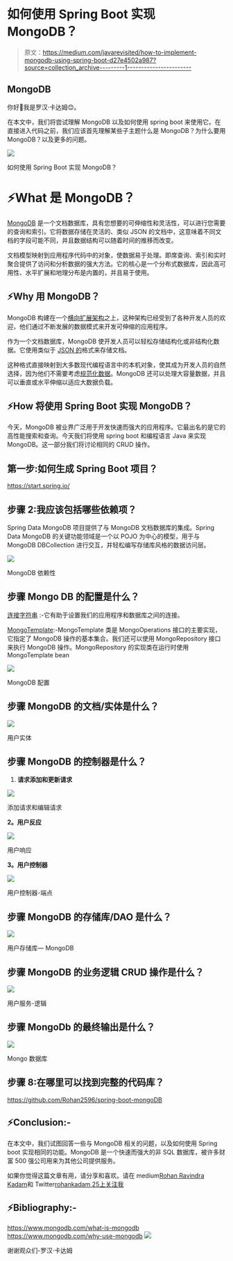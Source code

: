 # 如何使用 Spring Boot 实现 MongoDB？

> 原文：<https://medium.com/javarevisited/how-to-implement-mongodb-using-spring-boot-d27e4502a987?source=collection_archive---------1----------------------->

## MongoDB

你好👋我是罗汉·卡达姆😊。

在本文中，我们将尝试理解 MongoDB 以及如何使用 spring boot 来使用它。在直接进入代码之前，我们应该首先理解某些子主题什么是 MongoDB？为什么要用 MongoDB？以及更多的问题。

![](img/3047750bee0e7e6680d157ffc3149a96.png)

如何使用 Spring Boot 实现 MongoDB？

# ⚡What 是 MongoDB？

[MongoDB](/javarevisited/10-free-online-courses-to-learn-mongodb-and-nosql-942609611664) 是一个文档数据库，具有您想要的可伸缩性和灵活性，可以进行您需要的查询和索引。它将数据存储在灵活的、类似 JSON 的文档中，这意味着不同文档的字段可能不同，并且数据结构可以随着时间的推移而改变。

文档模型映射到应用程序代码中的对象，使数据易于处理。即席查询、索引和实时聚合提供了访问和分析数据的强大方法。它的核心是一个分布式数据库，因此高可用性、水平扩展和地理分布是内置的，并且易于使用。

## ⚡Why 用 MongoDB？

MongoDB 构建在一个[横向扩展架构](https://www.mongodb.com/basics/scaling)之上，这种架构已经受到了各种开发人员的欢迎，他们通过不断发展的数据模式来开发可伸缩的应用程序。

作为一个文档数据库，MongoDB 使开发人员可以轻松存储结构化或非结构化数据。它使用类似于 [JSON 的](https://www.mongodb.com/json-and-bson)格式来存储文档。

这种格式直接映射到大多数现代编程语言中的本机对象，使其成为开发人员的自然选择，因为他们不需要考虑[规范化数据](https://www.mongodb.com/basics/data-models)。MongoDB 还可以处理大容量数据，并且可以垂直或水平伸缩以适应大数据负载。

## ⚡How 将使用 Spring Boot 实现 MongoDB？

今天，MongoDB 被业界广泛用于开发快速而强大的应用程序。它最出名的是它的高性能搜索和查询。今天我们将使用 spring boot 和编程语言 Java 来实现 MongoDB。这一部分我们将讨论相同的 CRUD 操作。

## 第一步:如何生成 Spring Boot 项目？

<https://start.spring.io/>  

## 步骤 2:我应该包括哪些依赖项？

Spring Data MongoDB 项目提供了与 MongoDB 文档数据库的集成。Spring Data MongoDB 的关键功能领域是一个以 POJO 为中心的模型，用于与 MongoDB DBCollection 进行交互，并轻松编写存储库风格的数据访问层。

![](img/cc890b5119b15f9f9f72c2a83f4f9a51.png)

MongoDB 依赖性

## 步骤 Mongo DB 的配置是什么？

[连接字符串](https://docs.mongodb.com/manual/reference/connection-string/) :-它有助于设置我们的应用程序和数据库之间的连接。

[MongoTemplate](https://docs.spring.io/spring-data/mongodb/docs/current/api/org/springframework/data/mongodb/core/MongoTemplate.html):-MongoTemplate 类是 MongoOperations 接口的主要实现，它指定了 MongoDB 操作的基本集合。我们还可以使用 MongoRepository 接口来执行 MongoDB 操作。MongoRepository 的实现类在运行时使用 MongoTemplate bean

![](img/9c94d3ac2b626c89569b62a298d8369b.png)

MongoDB 配置

## 步骤 MongoDB 的文档/实体是什么？

![](img/4ce5bf1b449e104d3e991670dfe59091.png)

用户实体

## 步骤 MongoDB 的控制器是什么？

1.  **请求添加和更新请求**

![](img/337751490029970d3d5241032fb992fd.png)

添加请求和编辑请求

**2。用户反应**

![](img/f99ed9026ae7774aa608c5a36120e4a0.png)

用户响应

**3。用户控制器**

![](img/ba5817e062899df4a78e988ea3a7a595.png)

用户控制器-端点

## 步骤 MongoDB 的存储库/DAO 是什么？

![](img/f709bb977bf8d3d1dcb4370cb07896d2.png)

用户存储库— MongoDB

## 步骤 MongoDB 的业务逻辑 CRUD 操作是什么？

![](img/078d8875214b5bf00c908bbd79f34fcd.png)

用户服务-逻辑

## 步骤 MongoDb 的最终输出是什么？

![](img/06a0486704f709f723850a2676ae1327.png)

Mongo 数据库

## 步骤 8:在哪里可以找到完整的代码库？

<https://github.com/Rohan2596/spring-boot-mongoDB>  

## ⚡Conclusion:-

在本文中，我们试图回答一些与 MongoDB 相关的问题，以及如何使用 Spring boot 实现相同的功能。MongoDB 是一个快速而强大的非 SQL 数据库，被许多财富 500 强公司用来为其他公司提供服务。

如果你觉得这篇文章有用，请分享和喜欢。请在 medium[Rohan Ravindra Kadam](https://medium.com/u/a1b33b7cda75?source=post_page-----d27e4502a987--------------------------------)和 Twitter[rohankadam 25上关注我](https://twitter.com/rohankadam25)

## ⚡Bibliography:-

<https://www.mongodb.com/what-is-mongodb>  <https://www.mongodb.com/why-use-mongodb>  ![](img/414bc1c7402a217cfcaf8545c237ad01.png)

谢谢观众们-罗汉·卡达姆